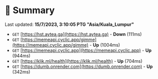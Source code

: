 # 📖 Summary
Last updated: **15/7/2023, 3:10:05 PTG "Asia/Kuala_Lumpur"**

- `GET` [https://hst.aytea.ga](https://hst.aytea.ga) - **Down** (111ms)
- `GET` [https://memeapi.cyclic.app/gimme](https://memeapi.cyclic.app/gimme) - **Up** (1004ms)
- `GET` [https://memeapi.cyclic.app](https://memeapi.cyclic.app) - **Up** (944ms)
- `GET` [https://klik.ml/health](https://klik.ml/health) - **Up** (704ms)
- `GET` [https://dumb.onrender.com](https://dumb.onrender.com) - **Up** (342ms)

